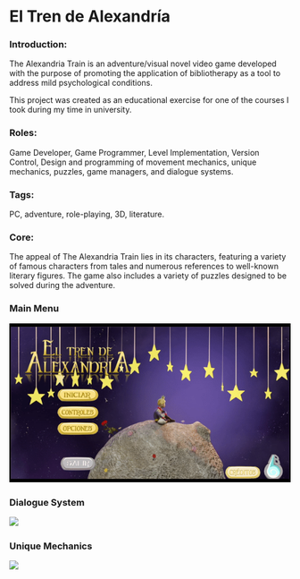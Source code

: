 # El Tren de Alexandría

### Introduction:
The Alexandria Train is an adventure/visual novel video game developed with the purpose of promoting the application of bibliotherapy as a tool to address mild psychological conditions.

This project was created as an educational exercise for one of the courses I took during my time in university.

### Roles: 
Game Developer, Game Programmer, Level Implementation, Version Control, Design and programming of movement mechanics, unique mechanics, puzzles, game managers, and dialogue systems.

### Tags: 
PC, adventure, role-playing, 3D, literature.

### Core:
The appeal of The Alexandria Train lies in its characters, featuring a variety of famous characters from tales and numerous references to well-known literary figures. The game also includes a variety of puzzles designed to be solved during the adventure.

### Main Menu
![](https://github.com/Enb4rr/Metal-Commander---Android-Game/blob/main/Gifs/Clip1Alextrain.gif)
### Dialogue System
![](https://github.com/Enb4rr/Metal-Commander---Android-Game/blob/main/Gifs/Clip2Alextrain.gif)
### Unique Mechanics
![](https://github.com/Enb4rr/Metal-Commander---Android-Game/blob/main/Gifs/Clip3Alextrain.gif)
